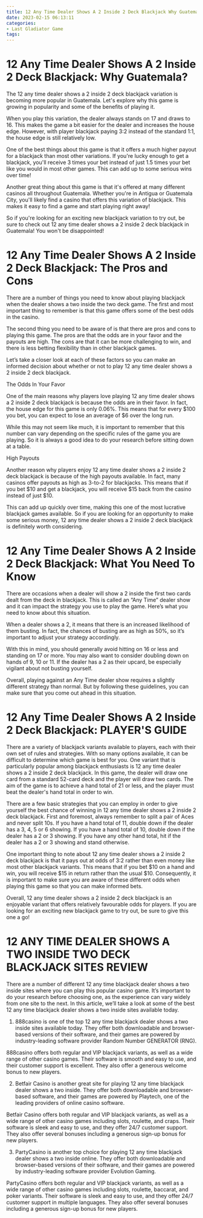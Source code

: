 ```yaml
---
title: 12 Any Time Dealer Shows A 2 Inside 2 Deck Blackjack Why Guatemala
date: 2023-02-15 06:13:11
categories:
- Last Gladiator Game
tags:
---
```



#  12 Any Time Dealer Shows A 2 Inside 2 Deck Blackjack: Why Guatemala?


The 12 any time dealer shows a 2 inside 2 deck blackjack variation is becoming more popular in Guatemala. Let's explore why this game is growing in popularity and some of the benefits of playing it.

When you play this variation, the dealer always stands on 17 and draws to 16. This makes the game a bit easier for the dealer and increases the house edge. However, with player blackjack paying 3:2 instead of the standard 1:1, the house edge is still relatively low.

One of the best things about this game is that it offers a much higher payout for a blackjack than most other variations. If you're lucky enough to get a blackjack, you'll receive 3 times your bet instead of just 1.5 times your bet like you would in most other games. This can add up to some serious wins over time!

Another great thing about this game is that it's offered at many different casinos all throughout Guatemala. Whether you're in Antigua or Guatemala City, you'll likely find a casino that offers this variation of blackjack. This makes it easy to find a game and start playing right away!

So if you're looking for an exciting new blackjack variation to try out, be sure to check out 12 any time dealer shows a 2 inside 2 deck blackjack in Guatemala! You won't be disappointed!

#  12 Any Time Dealer Shows A 2 Inside 2 Deck Blackjack: The Pros and Cons

There are a number of things you need to know about playing blackjack when the dealer shows a two inside the two deck game. The first and most important thing to remember is that this game offers some of the best odds in the casino.

The second thing you need to be aware of is that there are pros and cons to playing this game. The pros are that the odds are in your favor and the payouts are high. The cons are that it can be more challenging to win, and there is less betting flexibility than in other blackjack games.

Let’s take a closer look at each of these factors so you can make an informed decision about whether or not to play 12 any time dealer shows a 2 inside 2 deck blackjack.

The Odds In Your Favor

One of the main reasons why players love playing 12 any time dealer shows a 2 inside 2 deck blackjack is because the odds are in their favor. In fact, the house edge for this game is only 0.06%. This means that for every $100 you bet, you can expect to lose an average of $6 over the long run.

While this may not seem like much, it is important to remember that this number can vary depending on the specific rules of the game you are playing. So it is always a good idea to do your research before sitting down at a table.

High Payouts

Another reason why players enjoy 12 any time dealer shows a 2 inside 2 deck blackjack is because of the high payouts available. In fact, many casinos offer payouts as high as 3-to-2 for blackjacks. This means that if you bet $10 and get a blackjack, you will receive $15 back from the casino instead of just $10.

This can add up quickly over time, making this one of the most lucrative blackjack games available. So if you are looking for an opportunity to make some serious money, 12 any time dealer shows a 2 inside 2 deck blackjack is definitely worth considering.

#  12 Any Time Dealer Shows A 2 Inside 2 Deck Blackjack: What You Need To Know

There are occasions when a dealer will show a 2 inside the first two cards dealt from the deck in blackjack. This is called an “Any Time” dealer show and it can impact the strategy you use to play the game. Here’s what you need to know about this situation.

When a dealer shows a 2, it means that there is an increased likelihood of them busting. In fact, the chances of busting are as high as 50%, so it’s important to adjust your strategy accordingly.

With this in mind, you should generally avoid hitting on 16 or less and standing on 17 or more. You may also want to consider doubling down on hands of 9, 10 or 11. If the dealer has a 2 as their upcard, be especially vigilant about not busting yourself.

Overall, playing against an Any Time dealer show requires a slightly different strategy than normal. But by following these guidelines, you can make sure that you come out ahead in this situation.

#  12 Any Time Dealer Shows A 2 Inside 2 Deck Blackjack: PLAYER'S GUIDE

There are a variety of blackjack variants available to players, each with their own set of rules and strategies. With so many options available, it can be difficult to determine which game is best for you. One variant that is particularly popular among blackjack enthusiasts is 12 any time dealer shows a 2 inside 2 deck blackjack. In this game, the dealer will draw one card from a standard 52-card deck and the player will draw two cards. The aim of the game is to achieve a hand total of 21 or less, and the player must beat the dealer's hand total in order to win.

There are a few basic strategies that you can employ in order to give yourself the best chance of winning in 12 any time dealer shows a 2 inside 2 deck blackjack. First and foremost, always remember to split a pair of Aces and never split 10s. If you have a hand total of 11, double down if the dealer has a 3, 4, 5 or 6 showing. If you have a hand total of 10, double down if the dealer has a 2 or 3 showing. If you have any other hand total, hit if the dealer has a 2 or 3 showing and stand otherwise.

One important thing to note about 12 any time dealer shows a 2 inside 2 deck blackjack is that it pays out at odds of 3:2 rather than even money like most other blackjack variants. This means that if you bet $10 on a hand and win, you will receive $15 in return rather than the usual $10. Consequently, it is important to make sure you are aware of these different odds when playing this game so that you can make informed bets.

Overall, 12 any time dealer shows a 2 inside 2 deck blackjack is an enjoyable variant that offers relatively favourable odds for players. If you are looking for an exciting new blackjack game to try out, be sure to give this one a go!

#  12 ANY TIME DEALER SHOWS A TWO INSIDE TWO DECK BLACKJACK SITES REVIEW

There are a number of different 12 any time blackjack dealer shows a two inside sites where you can play this popular casino game. It’s important to do your research before choosing one, as the experience can vary widely from one site to the next. In this article, we’ll take a look at some of the best 12 any time blackjack dealer shows a two inside sites available today.

1. 888casino is one of the top 12 any time blackjack dealer shows a two inside sites available today. They offer both downloadable and browser-based versions of their software, and their games are powered by industry-leading software provider Random Number GENERATOR (RNG).

888casino offers both regular and VIP blackjack variants, as well as a wide range of other casino games. Their software is smooth and easy to use, and their customer support is excellent. They also offer a generous welcome bonus to new players.

2. Betfair Casino is another great site for playing 12 any time blackjack dealer shows a two inside. They offer both downloadable and browser-based software, and their games are powered by Playtech, one of the leading providers of online casino software.

Betfair Casino offers both regular and VIP blackjack variants, as well as a wide range of other casino games including slots, roulette, and craps. Their software is sleek and easy to use, and they offer 24/7 customer support. They also offer several bonuses including a generous sign-up bonus for new players.

3. PartyCasino is another top choice for playing 12 any time blackjack dealer shows a two inside online. They offer both downloadable and browser-based versions of their software, and their games are powered by industry-leading software provider Evolution Gaming.

PartyCasino offers both regular and VIP blackjack variants, as well as a wide range of other casino games including slots, roulette, baccarat, and poker variants. Their software is sleek and easy to use, and they offer 24/7 customer support in multiple languages. They also offer several bonuses including a generous sign-up bonus for new players.